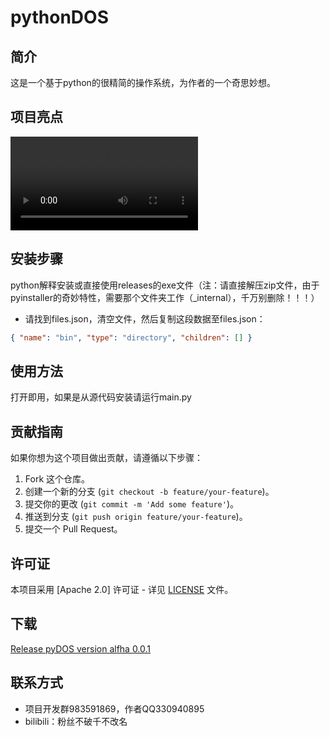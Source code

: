 # pythonDOS

## 简介

这是一个基于python的很精简的操作系统，为作者的一个奇思妙想。

## 项目亮点

<video src = "https://github.com/user464664649464/pyDOS/blob/main/202505041745.mp4"></video>

## 安装步骤

python解释安装或直接使用releases的exe文件（注：请直接解压zip文件，由于pyinstaller的奇妙特性，需要那个文件夹工作（_internal），千万别删除！！！）
- 请找到files.json，清空文件，然后复制这段数据至files.json：
```json
{ "name": "bin", "type": "directory", "children": [] }
```

## 使用方法

打开即用，如果是从源代码安装请运行main.py

## 贡献指南

如果你想为这个项目做出贡献，请遵循以下步骤：

1. Fork 这个仓库。
2. 创建一个新的分支 (`git checkout -b feature/your-feature`)。
3. 提交你的更改 (`git commit -m 'Add some feature'`)。
4. 推送到分支 (`git push origin feature/your-feature`)。
5. 提交一个 Pull Request。

## 许可证

本项目采用 [Apache 2.0] 许可证 - 详见 [LICENSE](LICENSE) 文件。

## 下载
<a href = "https://github.com/user464664649464/pyDOS/releases/tag/release">Release pyDOS version alfha 0.0.1</a>

## 联系方式
- 项目开发群983591869，作者QQ330940895
- bilibili：粉丝不破千不改名
